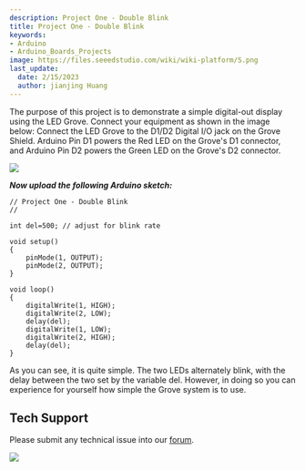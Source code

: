```yaml
---
description: Project One - Double Blink
title: Project One - Double Blink
keywords:
- Arduino
- Arduino_Boards_Projects
image: https://files.seeedstudio.com/wiki/wiki-platform/S.png
last_update:
  date: 2/15/2023
  author: jianjing Huang
---
```

<!-- ---
name: Project One - Double Blink
category: Tutorial
oldwikiname:  Project One - Double Blink
prodimagename:  
surveyurl: https://www.research.net/r/Project_One-Double_Blink
--- -->
The purpose of this project is to demonstrate a simple digital-out display using the LED Grove. Connect your equipment as shown in the image below:
Connect the LED Grove to the D1/D2 Digital I/O jack on the Grove Shield.
Arduino Pin D1 powers the Red LED on the Grove's D1 connector, and Arduino Pin D2 powers the Green LED on the Grove's D2 connector.

![](https://files.seeedstudio.com/wiki/Project_One-Double_Blink/img/Conn-one.jpg)

_**Now upload the following Arduino sketch:**_

```
// Project One - Double Blink
//

int del=500; // adjust for blink rate

void setup()
{
    pinMode(1, OUTPUT);
    pinMode(2, OUTPUT);
}

void loop()
{
    digitalWrite(1, HIGH);
    digitalWrite(2, LOW);
    delay(del);
    digitalWrite(1, LOW);
    digitalWrite(2, HIGH);
    delay(del);
}
```

As you can see, it is quite simple. The two LEDs alternately blink, with the delay between the two set by the variable del. However, in doing so you can experience for yourself how simple the Grove system is to use.

## Tech Support

Please submit any technical issue into our [forum](https://forum.seeedstudio.com/). <br />
<p style={{textAlign: 'center'}}><a href="https://www.seeedstudio.com/act-4.html?utm_source=wiki&utm_medium=wikibanner&utm_campaign=newproducts" target="_blank"><img src="https://files.seeedstudio.com/wiki/Wiki_Banner/new_product.jpg" /></a></p>
